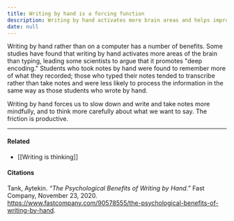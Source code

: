 ```yaml
---
title: Writing by hand is a forcing function
description: Writing by hand activates more brain areas and helps improve memory and understanding compared to typing, making note-taking more mindful and effective for learning.
date: null
---
```


Writing by hand rather than on a computer has a number of benefits. Some studies have found that writing by hand activates more areas of the brain than typing, leading some scientists to argue that it promotes "deep encoding." Students who took notes by hand were found to remember more of what they recorded; those who typed their notes tended to transcribe rather than take notes and were less likely to process the information in the same way as those students who wrote by hand.

Writing by hand forces us to slow down and write and take notes more mindfully, and to think more carefully about what we want to say. The friction is productive.

---

#### Related

- [[Writing is thinking]]

#### Citations

Tank, Aytekin. _“The Psychological Benefits of Writing by Hand.”_ Fast Company, November 23, 2020. https://www.fastcompany.com/90578555/the-psychological-benefits-of-writing-by-hand.

